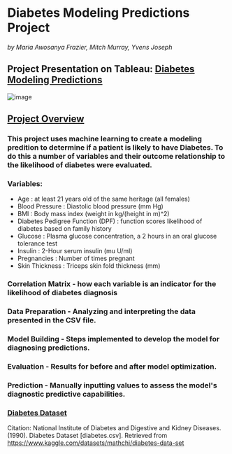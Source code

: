 # Diabetes Modeling Predictions Project
*by Maria Awosanya Frazier, Mitch Murray, Yvens Joseph*
## Project Presentation on Tableau: <ins>[Diabetes Modeling Predictions](https://public.tableau.com/app/profile/maria.awosanya.frazier/viz/DiabetesModelingPredictions/DiabeteModelingPredictions?publish=yes)

![image](Project_DPM.png)

## <ins>Project Overview<ins>
### This project uses machine learning to create a modeling predition to determine if a patient is likely to have Diabetes. To do this a number of variables and their outcome relationship to the likelihood of diabetes were evaluated. 
### Variables:
- Age : at least 21 years old of the same heritage (all females)
- Blood Pressure : Diastolic blood pressure (mm Hg)
- BMI : Body mass index (weight in kg/(height in m)^2)
- Diabetes Pedigree Function (DPF) : function scores likelihood of diabetes based on family history
- Glucose : Plasma glucose concentration, a 2 hours in an oral glucose tolerance test
- Insulin : 2-Hour serum insulin (mu U/ml)
- Pregnancies : Number of times pregnant
- Skin Thickness : Triceps skin fold thickness (mm)
### Correlation Matrix - how each variable is an indicator for the likelihood of diabetes diagnosis
### Data Preparation - Analyzing and interpreting the data presented in the CSV file.
### Model Building - Steps implemented to develop the model for diagnosing predictions.
### Evaluation - Results for before and after model optimization.
### Prediction - Manually inputting values to assess the model's diagnostic predictive capabilities.


### [Diabetes Dataset](Dataset/diabetes.csv) 
Citation: National Institute of Diabetes and Digestive and Kidney Diseases. (1990). Diabetes Dataset [diabetes.csv]. Retrieved from https://www.kaggle.com/datasets/mathchi/diabetes-data-set




